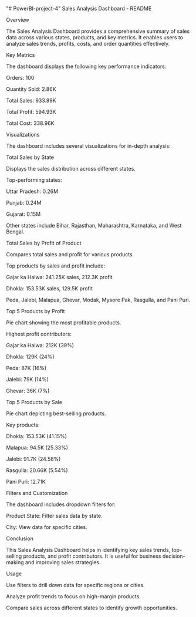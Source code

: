 "# PowerBI-project-4" 
Sales Analysis Dashboard - README

Overview

The Sales Analysis Dashboard provides a comprehensive summary of sales data across various states, products, and key metrics. It enables users to analyze sales trends, profits, costs, and order quantities effectively.

Key Metrics

The dashboard displays the following key performance indicators:

Orders: 100

Quantity Sold: 2.86K

Total Sales: 933.89K

Total Profit: 594.93K

Total Cost: 338.96K

Visualizations

The dashboard includes several visualizations for in-depth analysis:

Total Sales by State

Displays the sales distribution across different states.

Top-performing states:

Uttar Pradesh: 0.26M

Punjab: 0.24M

Gujarat: 0.15M

Other states include Bihar, Rajasthan, Maharashtra, Karnataka, and West Bengal.

Total Sales by Profit of Product

Compares total sales and profit for various products.

Top products by sales and profit include:

Gajar ka Halwa: 241.25K sales, 212.3K profit

Dhokla: 153.53K sales, 129.5K profit

Peda, Jalebi, Malapua, Ghevar, Modak, Mysore Pak, Rasgulla, and Pani Puri.

Top 5 Products by Profit

Pie chart showing the most profitable products.

Highest profit contributors:

Gajar ka Halwa: 212K (39%)

Dhokla: 129K (24%)

Peda: 87K (16%)

Jalebi: 79K (14%)

Ghevar: 36K (7%)

Top 5 Products by Sale

Pie chart depicting best-selling products.

Key products:

Dhokla: 153.53K (41.15%)

Malapua: 94.5K (25.33%)

Jalebi: 91.7K (24.58%)

Rasgulla: 20.66K (5.54%)

Pani Puri: 12.71K

Filters and Customization

The dashboard includes dropdown filters for:

Product State: Filter sales data by state.

City: View data for specific cities.

Conclusion

This Sales Analysis Dashboard helps in identifying key sales trends, top-selling products, and profit contributors. It is useful for business decision-making and improving sales strategies.

Usage

Use filters to drill down data for specific regions or cities.

Analyze profit trends to focus on high-margin products.

Compare sales across different states to identify growth opportunities.
